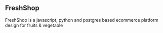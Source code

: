 ## FreshShop
FreshShop is a javascript, python and postgres based ecommerce platform design for fruits &amp; vegetable